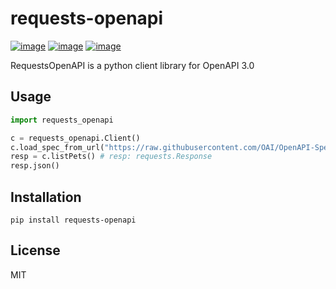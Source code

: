 # requests-openapi

[![image](https://img.shields.io/pypi/v/requests-openapi.svg)](https://pypi.org/project/requests-openapi/)
[![image](https://img.shields.io/pypi/l/requests-openapi.svg)](https://pypi.org/project/requests-openapi/)
[![image](https://img.shields.io/pypi/pyversions/requests-openapi.svg)](https://pypi.org/project/requests-openapi/)

RequestsOpenAPI is a python client library for OpenAPI 3.0

## Usage

```python
import requests_openapi

c = requests_openapi.Client()
c.load_spec_from_url("https://raw.githubusercontent.com/OAI/OpenAPI-Specification/master/examples/v3.0/petstore.yaml")
resp = c.listPets() # resp: requests.Response
resp.json()
```

## Installation

```
pip install requests-openapi
```

## License

MIT
